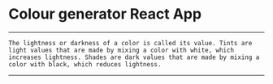 # Colour generator React App
---
`The lightness or darkness of a color is called its value. Tints are light values that are made by mixing a color with white, which increases lightness. Shades are dark values that are made by mixing a color with black, which reduces lightness.`

---
